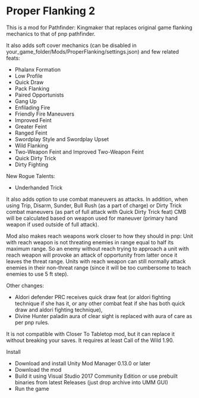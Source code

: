 # Proper Flanking 2

This is a mod for Pathfinder: Kingmaker that replaces original game flanking mechanics to that of pnp pathfinder.

It also adds soft cover mechanics (can be disabled in your_game_folder/Mods/ProperFlanking/settings.json) and few related feats:
- Phalanx Formation
- Low Profile
- Quick Draw
- Pack Flanking
- Paired Opportunists
- Gang Up
- Enfilading Fire
- Friendly Fire Maneuvers
- Improved Feint
- Greater Feint
- Ranged Feint
- Swordplay Style and Swordplay Upset
- Wild Flanking
- Two-Weapon Feint and Improved Two-Weapon Feint
- Quick Dirty Trick
- Dirty Fighting

New Rogue Talents:
- Underhanded Trick

It also adds option to use combat maneuvers as attacks.
In addition, when using Trip, Disarm, Sunder, Bull Rush (as a part of charge) or Dirty Trick combat maneuvers (as part of full attack with Quick Dirty Trick feat) CMB will be calculated based on weapon used for maneuver (primary hand weapon if used outside of full attack).

Mod also makes reach weapons work closer to how they should in pnp:
Unit with reach weapon is not threating enemies in range equal to half its maximum range. 
So an enemy without reach trying to approach a unit with reach weapon will provoke an attack of opportunity from latter once it leaves the threat range.
Units with reach weapon can still normally attack enemies in their non-threat range (since it will be too cumbersome to teach enemies to use 5 ft step).

Other changes:
- Aldori defender PRC receives quick draw feat (or aldori fighting technique if she has it, or any other combat feat if she has both quick draw and aldori fighting technique),
- Divine Hunter paladin aura of clear sight is replaced with aura of care as per pnp rules.

It is not compatible with Closer To Tabletop mod, but it can replace it without breaking your saves.
It requires at least Call of the Wild 1.90.

Install
- Download and install Unity Mod Manager﻿﻿ 0.13.0 or later
- Download the mod
- Build it using Visual Studio 2017 Community Edition or use prebuilt binaries from latest Releases (just drop archive into UMM GUI)
- Run the game
